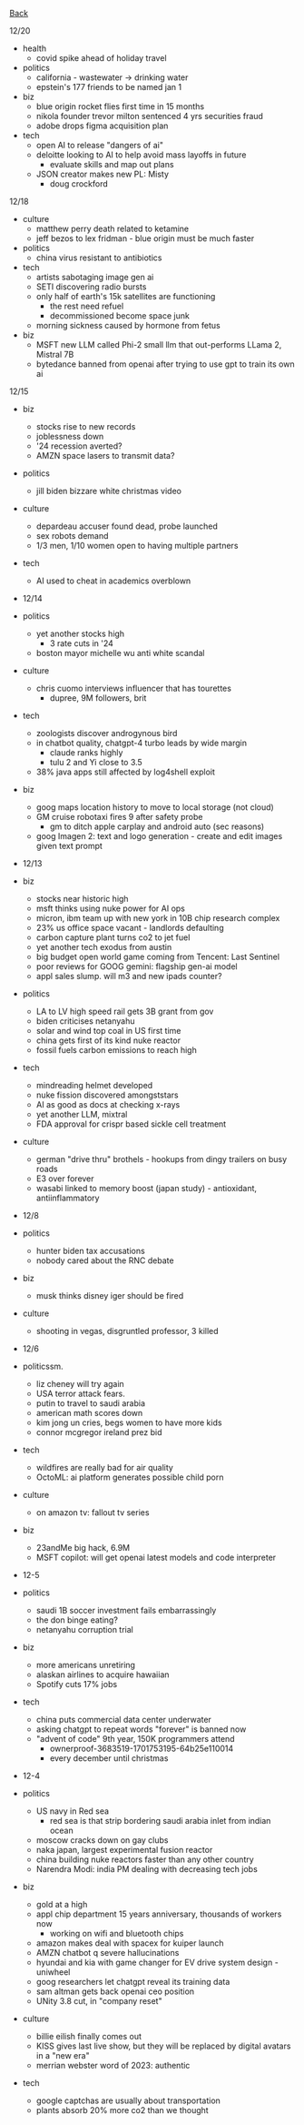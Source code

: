 [Back](../index.md)

12/20
- health
  - covid spike ahead of holiday travel
- politics
  - california - wastewater -> drinking water
  - epstein's 177 friends to be named jan 1
- biz
  - blue origin rocket flies first time in 15 months
  - nikola founder trevor milton sentenced 4 yrs securities fraud
  - adobe drops figma acquisition plan
- tech
  - open AI to release "dangers of ai"
  - deloitte looking to AI to help avoid mass layoffs in future
    - evaluate skills and map out plans
  - JSON creator makes new PL: Misty
    - doug crockford

12/18
- culture
  - matthew perry death related to ketamine
  - jeff bezos to lex fridman - blue origin must be much faster
- politics
  - china virus resistant to antibiotics
- tech
  - artists sabotaging image gen ai
  - SETI discovering radio bursts
  - only half of earth's 15k satellites are functioning
    - the rest need refuel
    - decommissioned become space junk
  - morning sickness caused by hormone from fetus
- biz
  - MSFT new LLM called Phi-2 small llm that out-performs LLama 2, Mistral 7B
  - bytedance banned from openai after trying to use gpt to train its own ai

12/15
- biz
  - stocks rise to new records
  - joblessness down
  - '24 recession averted?
  - AMZN space lasers to transmit data?
- politics
  - jill biden bizzare white christmas video
- culture
  - depardeau accuser found dead, probe launched
  - sex robots demand
  - 1/3 men, 1/10 women open to having multiple partners
- tech
  - AI used to cheat in academics overblown

- 12/14
- politics
  - yet another stocks high
    - 3 rate cuts in '24
  - boston mayor michelle wu anti white scandal
- culture
  - chris cuomo interviews influencer that has tourettes
    - dupree, 9M followers, brit
- tech
  - zoologists discover androgynous bird
  - in chatbot quality, chatgpt-4 turbo leads by wide margin
    - claude ranks highly
    - tulu 2 and Yi close to 3.5
  - 38% java apps still affected by log4shell exploit
- biz
  - goog maps location history to move to local storage (not cloud)
  - GM cruise robotaxi fires 9 after safety probe
    - gm to ditch apple carplay and android auto (sec reasons)
  - goog Imagen 2: text and logo generation - create and edit images given text prompt

- 12/13
- biz
  - stocks near historic high
  - msft thinks using nuke power for AI ops
  - micron, ibm team up with new york in 10B chip research complex
  - 23% us office space vacant - landlords defaulting
  - carbon capture plant turns co2 to jet fuel
  - yet another tech exodus from austin
  - big budget open world game coming from Tencent: Last Sentinel
  - poor reviews for GOOG gemini: flagship gen-ai model
  - appl sales slump.  will m3 and new ipads counter?
- politics
  - LA to LV high speed rail gets 3B grant from gov
  - biden criticises netanyahu
  - solar and wind top coal in US first time
  - china gets first of its kind nuke reactor
  - fossil fuels carbon emissions to reach high
- tech
  - mindreading helmet developed
  - nuke fission discovered amongststars
  - AI as good as docs at checking x-rays
  - yet another LLM, mixtral
  - FDA approval for crispr based sickle cell treatment
- culture
  - german "drive thru" brothels - hookups from dingy trailers on busy roads
  - E3 over forever
  - wasabi linked to memory boost (japan study) - antioxidant, antiinflammatory

- 12/8
- politics
  - hunter biden tax accusations
  - nobody cared about the RNC debate
- biz
  - musk thinks disney iger should be fired
- culture
  - shooting in vegas, disgruntled professor, 3 killed


- 12/6
- politicssm.
  - liz cheney will try again
  - USA terror attack fears.
  - putin to travel to saudi arabia
  - american math scores down
  - kim jong un cries, begs women to have more kids
  - connor mcgregor ireland prez bid
- tech
  - wildfires are really bad for air quality
  - OctoML: ai platform generates possible child porn
- culture
  - on amazon tv: fallout tv series
- biz
  - 23andMe big hack, 6.9M
  - MSFT copilot: will get openai latest models and code interpreter

- 12-5
- politics
  - saudi 1B soccer investment fails embarrassingly
  - the don binge eating?
  - netanyahu corruption trial
- biz
  - more americans unretiring
  - alaskan airlines to acquire hawaiian
  - Spotify cuts 17% jobs
- tech

  - china puts commercial data center underwater
  - asking chatgpt to repeat words "forever" is banned now
  - "advent of code" 9th year, 150K programmers attend
    - ownerproof-3683519-1701753195-64b25e110014
    - every december until christmas

- 12-4
- politics
  - US navy in Red sea
    - red sea is that strip bordering saudi arabia inlet from indian ocean
  - moscow cracks down on gay clubs
  - naka japan, largest experimental fusion reactor
  - china building nuke reactors faster than any other country
  - Narendra Modi: india PM dealing with decreasing tech jobs
- biz
  - gold at a high
  - appl chip department 15 years anniversary, thousands of workers now
    - working on wifi and bluetooth chips
  - amazon makes deal with spacex for kuiper launch
  - AMZN chatbot q severe hallucinations
  - hyundai and kia with game changer for EV drive system design - uniwheel
  - goog researchers let chatgpt reveal its training data
  - sam altman gets back openai ceo position
  - UNity 3.8 cut, in "company reset"
- culture
  - billie eilish finally comes out
  - KISS gives last live show, but they will be replaced by digital avatars in a "new era"
  - merrian webster word of 2023: authentic
- tech
  - google captchas are usually about transportation
  - plants absorb 20% more co2 than we thought
